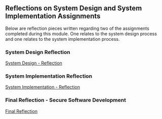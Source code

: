 ## Reflections on System Design and System Implementation Assignments

Below are reflection pieces written regarding two of the assignments completed during this module. One relates to the system design process and one relates to the system implementation process.

### System Design Reflection

[System Design - Reflection](/pdf/system_design_reflection.pdf) 


### System Implementation Reflection

[System Implementation - Reflection](/pdf/s_ystem_implementation_reflection.pdf) 


### Final Reflection - Secure Software Development
[Final Reflection](/pdf/ssd_final_reflection.pdf) 

